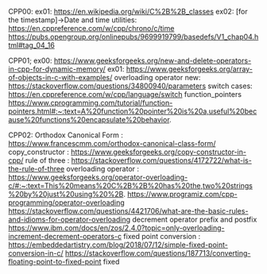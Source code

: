 CPP00:
ex01:
https://en.wikipedia.org/wiki/C%2B%2B_classes
ex02: 
[for the timestamp]->Date and time utilities:
https://en.cppreference.com/w/cpp/chrono/c/time
https://pubs.opengroup.org/onlinepubs/9699919799/basedefs/V1_chap04.html#tag_04_16

CPP01;
ex00:
https://www.geeksforgeeks.org/new-and-delete-operators-in-cpp-for-dynamic-memory/
ex01:
https://www.geeksforgeeks.org/array-of-objects-in-c-with-examples/
overloading operator new:
https://stackoverflow.com/questions/34800940/parameters
switch cases:
https://en.cppreference.com/w/cpp/language/switch
function_pointers
https://www.cprogramming.com/tutorial/function-pointers.html#:~:text=A%20function%20pointer%20is%20a,useful%20because%20functions%20encapsulate%20behavior.

CPP02:
Orthodox Canonical Form :
https://www.francescmm.com/orthodox-canonical-class-form/
copy_constructor :
https://www.geeksforgeeks.org/copy-constructor-in-cpp/
rule of three :
https://stackoverflow.com/questions/4172722/what-is-the-rule-of-three
overloading operator :
https://www.geeksforgeeks.org/operator-overloading-c/#:~:text=This%20means%20C%2B%2B%20has%20the,two%20strings%20by%20just%20using%20%2B.
https://www.programiz.com/cpp-programming/operator-overloading
https://stackoverflow.com/questions/4421706/what-are-the-basic-rules-and-idioms-for-operator-overloading
decrement operator prefix and postfix
https://www.ibm.com/docs/en/zos/2.4.0?topic=only-overloading-increment-decrement-operators-c
fixed point conversion : 
https://embeddedartistry.com/blog/2018/07/12/simple-fixed-point-conversion-in-c/
https://stackoverflow.com/questions/187713/converting-floating-point-to-fixed-point
fixed
